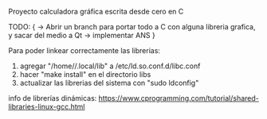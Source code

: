 Proyecto calculadora gráfica escrita desde cero en C

TODO: {
-> Abrir un branch para portar todo a C con alguna libreria grafica, y sacar del medio a Qt
-> implementar ANS
}

Para poder linkear correctamente las librerias:

1) agregar "/home/<usuario>/.local/lib" a /etc/ld.so.conf.d/libc.conf
2) hacer "make install" en el directorio libs
3) actualizar las librerias del sistema con "sudo ldconfig"

info de librerías dinámicas:
https://www.cprogramming.com/tutorial/shared-libraries-linux-gcc.html